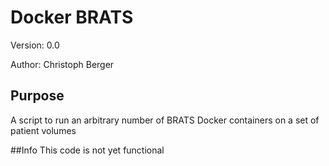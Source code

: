 # Docker BRATS

Version: 0.0

Author: Christoph Berger

## Purpose
A script to run an arbitrary number of BRATS Docker containers on a set of patient volumes 

##Info 
This code is not yet functional
